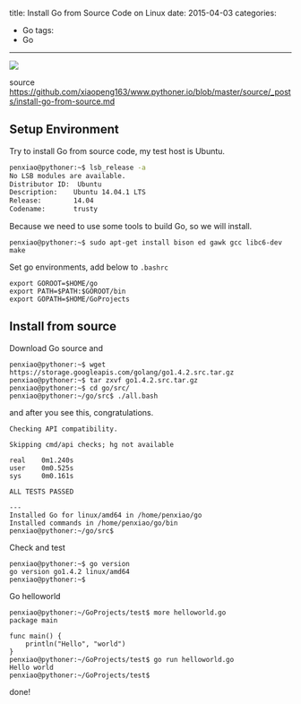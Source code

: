 title: Install Go from Source Code on Linux
date: 2015-04-03
categories:
- Go
tags:
- Go
---

![](/thumbnails/install-go-from-source/1.png)

source https://github.com/xiaopeng163/www.pythoner.io/blob/master/source/_posts/install-go-from-source.md

## Setup Environment

Try to install Go from source code, my test host is Ubuntu.

```bash
penxiao@pythoner:~$ lsb_release -a
No LSB modules are available.
Distributor ID:  Ubuntu
Description:    Ubuntu 14.04.1 LTS
Release:        14.04
Codename:       trusty
```

Because we need to use some tools to build Go, so we will install.

```
penxiao@pythoner:~$ sudo apt-get install bison ed gawk gcc libc6-dev make
```

Set go environments, add below to `.bashrc`

```
export GOROOT=$HOME/go
export PATH=$PATH:$GOROOT/bin
export GOPATH=$HOME/GoProjects
```

## Install from source

Download Go source and 

```
penxiao@pythoner:~$ wget https://storage.googleapis.com/golang/go1.4.2.src.tar.gz
penxiao@pythoner:~$ tar zxvf go1.4.2.src.tar.gz
penxiao@pythoner:~$ cd go/src/
penxiao@pythoner:~/go/src$ ./all.bash
```

and after you see this, congratulations.

```
Checking API compatibility.

Skipping cmd/api checks; hg not available

real    0m1.240s
user    0m0.525s
sys     0m0.161s

ALL TESTS PASSED

---
Installed Go for linux/amd64 in /home/penxiao/go
Installed commands in /home/penxiao/go/bin
penxiao@pythoner:~/go/src$ 
```

Check and test

```
penxiao@pythoner:~$ go version
go version go1.4.2 linux/amd64
penxiao@pythoner:~$ 
```


Go helloworld

```
penxiao@pythoner:~/GoProjects/test$ more helloworld.go 
package main

func main() {
    println("Hello", "world")
}
penxiao@pythoner:~/GoProjects/test$ go run helloworld.go 
Hello world
penxiao@pythoner:~/GoProjects/test$ 
```


done!